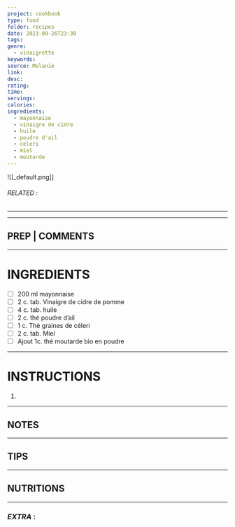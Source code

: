 ```yaml
---
project: cookbook
type: food
folder: recipes
date: 2023-09-26T23:30
tags: 
genre:
  - vinaigrette
keywords: 
source: Melanie
link: 
desc: 
rating: 
time: 
servings: 
calories: 
ingredients:
  - mayonnaise
  - vinaigre de cidre
  - huile
  - poudre d'ail
  - celeri
  - miel
  - moutarde
---
```


![[_default.png]]
###### *RELATED* : 
---


---
## PREP | COMMENTS



---
# INGREDIENTS

- [ ] 200 ml mayonnaise
- [ ] 2 c. tab. Vinaigre de cidre de pomme
- [ ] 4 c. tab. huile
- [ ] 2 c. thé poudre d’ail
- [ ] 1 c. Thé graines de céleri
- [ ] 2 c. tab. Miel
- [ ] Ajout 1c. thé moutarde bio en poudre

---
# INSTRUCTIONS

1. 

---
## NOTES



---
## TIPS



---
## NUTRITIONS



---
### *EXTRA* :



